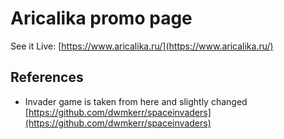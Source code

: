 # Aricalika promo page

See it Live: [https://www.aricalika.ru/](https://www.aricalika.ru/)

## References

- Invader game is taken from here and slightly changed [https://github.com/dwmkerr/spaceinvaders](https://github.com/dwmkerr/spaceinvaders)
